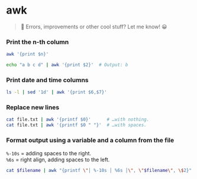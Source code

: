 # awk

> 👋 Errors, improvements or other cool stuff? Let me know! 😀


### Print the n-th column

```bash
awk '{print $n}'  

echo "a b c d" | awk '{print $2}'  # Output: b
```


### Print date and time columns

```bash
ls -l | sed '1d' | awk '{print $6,$7}'  
```


### Replace new lines

```bash
cat file.txt | awk '{printf $0}'      # …with nothing.
cat file.txt | awk '{printf $0 " "}'  # …with spaces.
```


### Format output using a variable and a column from the file

`%-10s` = adding spaces to the right.  
`%6s` = right align, adding spaces to the left.

```bash
cat $filename | awk "{printf \"│ %-10s │ %6s │\", \"$filename\", \$2}"
```
